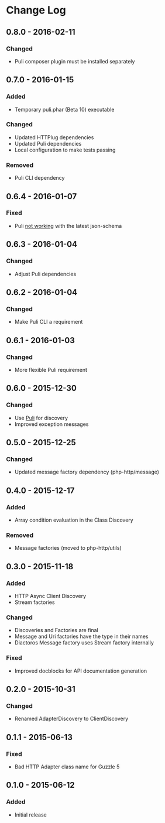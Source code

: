 # Change Log


## 0.8.0 - 2016-02-11

### Changed

- Puli composer plugin must be installed separately


## 0.7.0 - 2016-01-15

### Added

- Temporary puli.phar (Beta 10) executable

### Changed

- Updated HTTPlug dependencies
- Updated Puli dependencies
- Local configuration to make tests passing

### Removed

- Puli CLI dependency


## 0.6.4 - 2016-01-07

### Fixed

- Puli [not working](https://twitter.com/PuliPHP/status/685132540588507137) with the latest json-schema


## 0.6.3 - 2016-01-04

### Changed

- Adjust Puli dependencies


## 0.6.2 - 2016-01-04

### Changed

- Make Puli CLI a requirement


## 0.6.1 - 2016-01-03

### Changed

- More flexible Puli requirement


## 0.6.0 - 2015-12-30

### Changed

- Use [Puli](https://puli.io) for discovery
- Improved exception messages


## 0.5.0 - 2015-12-25

### Changed

- Updated message factory dependency (php-http/message)


## 0.4.0 - 2015-12-17

### Added

- Array condition evaluation in the Class Discovery

### Removed

- Message factories (moved to php-http/utils)


## 0.3.0 - 2015-11-18

### Added

- HTTP Async Client Discovery
- Stream factories

### Changed

- Discoveries and Factories are final
- Message and Uri factories have the type in their names
- Diactoros Message factory uses Stream factory internally

### Fixed

- Improved docblocks for API documentation generation


## 0.2.0 - 2015-10-31

### Changed

- Renamed AdapterDiscovery to ClientDiscovery


## 0.1.1 - 2015-06-13

### Fixed

- Bad HTTP Adapter class name for Guzzle 5


## 0.1.0 - 2015-06-12

### Added

- Initial release

